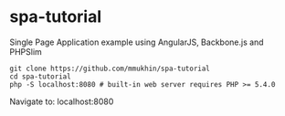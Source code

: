 spa-tutorial
============

Single Page Application example using AngularJS, Backbone.js and PHPSlim

```
git clone https://github.com/mmukhin/spa-tutorial
cd spa-tutorial
php -S localhost:8080 # built-in web server requires PHP >= 5.4.0
```
Navigate to: localhost:8080